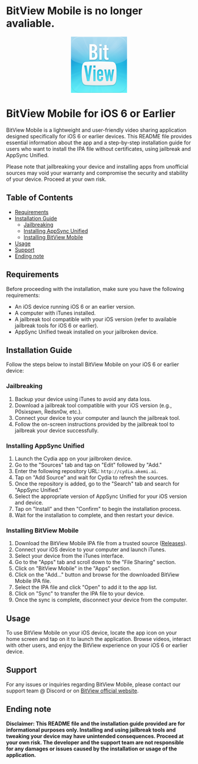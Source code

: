 # BitView Mobile is no longer avaliable. 

<p align = 'center'>
  <img
    align = 'center'
    src = 'bvlogo.png'
  />
</p>

BitView Mobile for iOS 6 or Earlier 
=======================
BitView Mobile is a lightweight and user-friendly video sharing application designed specifically for iOS 6 or earlier devices. This README file provides essential information about the app and a step-by-step installation guide for users who want to install the IPA file without certificates, using jailbreak and AppSync Unified.

Please note that jailbreaking your device and installing apps from unofficial sources may void your warranty and compromise the security and stability of your device. Proceed at your own risk.

## Table of Contents
- [Requirements](#requirements)
- [Installation Guide](#installation-guide)
  - [Jailbreaking](#jailbreaking)
  - [Installing AppSync Unified](#installing-appsync-unified)
  - [Installing BitView Mobile](#installing-bitview-mobile)
- [Usage](#usage)
- [Support](#support)
- [Ending note](#ending-note)

## Requirements
Before proceeding with the installation, make sure you have the following requirements:
- An iOS device running iOS 6 or an earlier version.
- A computer with iTunes installed.
- A jailbreak tool compatible with your iOS version (refer to available jailbreak tools for iOS 6 or earlier).
- AppSync Unified tweak installed on your jailbroken device.

## Installation Guide
Follow the steps below to install BitView Mobile on your iOS 6 or earlier device:

### Jailbreaking
1. Backup your device using iTunes to avoid any data loss.
2. Download a jailbreak tool compatible with your iOS version (e.g., P0sixspwn, Redsn0w, etc.).
3. Connect your device to your computer and launch the jailbreak tool.
4. Follow the on-screen instructions provided by the jailbreak tool to jailbreak your device successfully.

### Installing AppSync Unified
1. Launch the Cydia app on your jailbroken device.
2. Go to the "Sources" tab and tap on "Edit" followed by "Add."
3. Enter the following repository URL: `http://cydia.akemi.ai`.
4. Tap on "Add Source" and wait for Cydia to refresh the sources.
5. Once the repository is added, go to the "Search" tab and search for "AppSync Unified."
6. Select the appropriate version of AppSync Unified for your iOS version and device.
7. Tap on "Install" and then "Confirm" to begin the installation process.
8. Wait for the installation to complete, and then restart your device.

### Installing BitView Mobile
1. Download the BitView Mobile IPA file from a trusted source ([Releases](https://github.com/vistafan12/BitView-iOS6/releases)).
2. Connect your iOS device to your computer and launch iTunes.
3. Select your device from the iTunes interface.
4. Go to the "Apps" tab and scroll down to the "File Sharing" section.
5. Click on "BitView Mobile" in the "Apps" section.
6. Click on the "Add..." button and browse for the downloaded BitView Mobile IPA file.
7. Select the IPA file and click "Open" to add it to the app list.
8. Click on "Sync" to transfer the IPA file to your device.
9. Once the sync is complete, disconnect your device from the computer.

## Usage
To use BitView Mobile on your iOS device, locate the app icon on your home screen and tap on it to launch the application. Browse videos, interact with other users, and enjoy the BitView experience on your iOS 6 or earlier device.

## Support
For any issues or inquiries regarding BitView Mobile, please contact our support team @ Discord or on [BitView official website](https://bitview.net).

## Ending note
**Disclaimer: This README file and the installation guide provided are for informational purposes only. Installing and using jailbreak tools and tweaking your device may have unintended consequences. Proceed at your own risk. The developer and the support team are not responsible for any damages or issues caused by the installation or usage of the application.**
